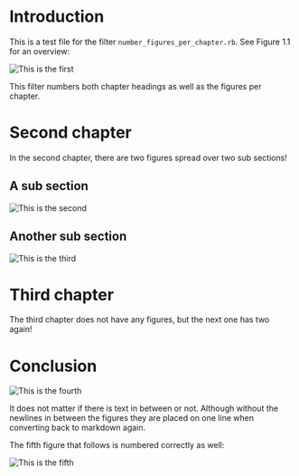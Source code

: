 # Introduction

This is a test file for the filter `number_figures_per_chapter.rb`. See Figure
1.1 for an overview:

![This is the first](image.png)

This filter numbers both chapter headings as well as the figures per chapter.

# Second chapter

In the second chapter, there are two figures spread over two sub sections!

## A sub section

![This is the second](image.png)

## Another sub section

![This is the third](image.png)

# Third chapter

The third chapter does not have any figures, but the next one has two again!

# Conclusion

![This is the fourth](image.png)

It does not matter if there is text in between or not. Although without the
newlines in between the figures they are placed on one line when converting
back to markdown again. 

The fifth figure that follows is numbered correctly as well:

![This is the fifth](image.png)
